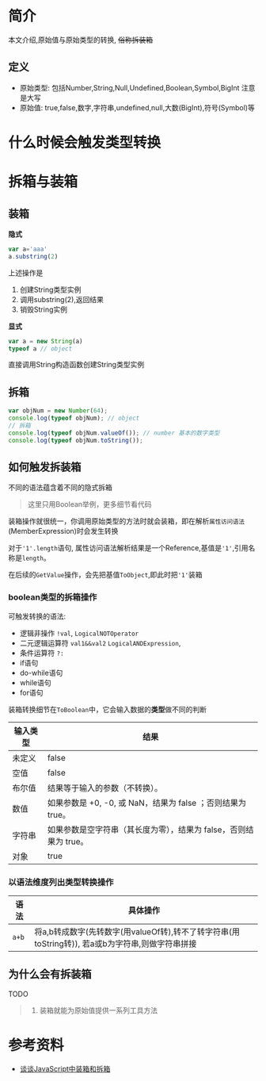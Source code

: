 # 简介

本文介绍,原始值与原始类型的转换, ~~俗称拆装箱~~

## 定义

- 原始类型: 包括Number,String,Null,Undefined,Boolean,Symbol,BigInt 注意是大写
- 原始值: true,false,数字,字符串,undefined,null,大数(BigInt),符号(Symbol)等


# 什么时候会触发类型转换


# 拆箱与装箱

## 装箱

**隐式**

``` js
var a='aaa'
a.substring(2)
```
上述操作是

1. 创建String类型实例
2. 调用substring(2),返回结果
3. 销毁String实例

**显式**

``` js
var a = new String(a)
typeof a // object
```
直接调用String构造函数创建String类型实例


## 拆箱

``` js
var objNum = new Number(64);
console.log(typeof objNum); // object
// 拆箱
console.log(typeof objNum.valueOf()); // number 基本的数字类型
console.log(typeof objNum.toString());
```


## 如何触发拆装箱

不同的语法蕴含着不同的隐式拆箱

> 这里只用Boolean举例，更多细节看代码

装箱操作就很统一，你调用原始类型的方法时就会装箱，即在解析`属性访问语法`(MemberExpression)时会发生转换

对于`'1'.length`语句, 属性访问语法解析结果是一个Reference,基值是`'1'`,引用名称是`length`。

在后续的`GetValue`操作，会先把基值`ToObject`,即此时把`'1'`装箱



### boolean类型的拆箱操作

可触发转换的语法: 

- 逻辑非操作 `!val`,  `LogicalNOTOperator`
- 二元逻辑运算符 `val1&&val2`  `LogicalANDExpression`,
- 条件运算符 `?:`
- if语句
- do-while语句
- while语句
- for语句


装箱转换细节在`ToBoolean`中，它会输入数据的**类型**做不同的判断


| 输入类型   | 结果                                                               |
| -------- | -----------------------------------------------------------------|
| 未定义    | false                                                             |
| 空值     | false                                                             |
| 布尔值   | 结果等于输入的参数（不转换）。                                         |
| 数值     | 如果参数是 +0, -0, 或 NaN，结果为 false ；否则结果为 true。            |
| 字符串   | 如果参数是空字符串（其长度为零），结果为 false，否则结果为 true。          |
| 对象     | true                                                              | 


### 以语法维度列出类型转换操作

| 语法   | 具体操作 |
| ---   | ---    |
| `a+b` | 将a,b转成数字(先转数字(用valueOf转),转不了转字符串(用toString转)), 若a或b为字符串,则做字符串拼接       |



## 为什么会有拆装箱

TODO

> 1. 装箱就能为原始值提供一系列工具方法


# 参考资料

- [谈谈JavaScript中装箱和拆箱](https://juejin.im/post/5cf62c7ae51d454fd8057b3d)